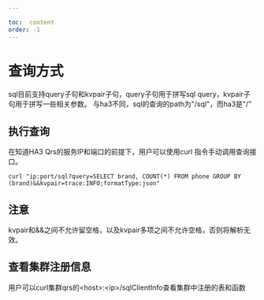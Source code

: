 ```yaml
---

toc:  content
order: -1
---
```


# 查询方式
sql目前支持query子句和kvpair子句，query子句用于拼写sql query，kvpair子句用于拼写一些相关参数。
与ha3不同，sql的查询的path为"/sql"，而ha3是"/"

## 执行查询
在知道HA3 Qrs的服务IP和端口的前提下，用户可以使用curl 指令手动调用查询接口。

```
curl "ip:port/sql?query=SELECT brand, COUNT(*) FROM phone GROUP BY (brand)&&kvpair=trace:INFO;formatType:json"
```

## 注意
kvpair和&&之间不允许留空格，以及kvpair多项之间不允许空格，否则将解析无效。

## 查看集群注册信息
用户可以curl集群qrs的\<host\>:\<ip\>/sqlClientInfo查看集群中注册的表和函数